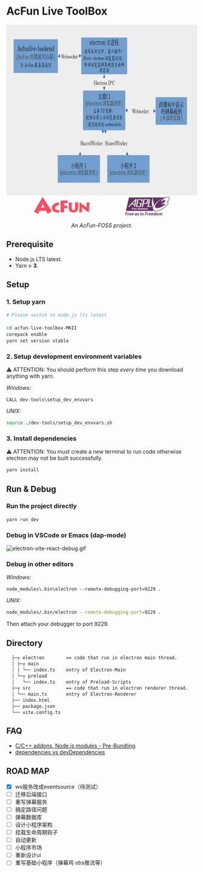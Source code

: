 # AcFun Live ToolBox

<div align="center">
  <img src="./工具箱构架说明.svg" height="450px">
</div>
<div align="center">
  <span><img src="./readme_acfunlogo.svg" height="50px"></span>
  &nbsp; &nbsp; &nbsp; &nbsp; &nbsp; &nbsp; &nbsp; &nbsp; 
  &nbsp; &nbsp; &nbsp; 
  <span><img src="./readme_agpllogo1.png" height="50px"></span>
</div>
<div align="center">

  *An AcFun-FOSS project.*
</div>

## Prerequisite

-   Node.js LTS latest.
-   Yarn ≥ **3**.

## Setup

### 1. Setup yarn

```sh
# Please switch to node.js lts latest

cd acfun-live-toolbox-MKII
corepack enable
yarn set version stable
```

### 2. Setup development environment variables

⚠ ATTENTION: You should perform this step _every time_ you download anything with yarn.

_Windows:_

```batch
CALL dev-tools\setup_dev_envvars
```

_UNIX:_

```sh
source ./dev-tools/setup_dev_envvars.sh
```

### 3. Install dependencies

⚠ ATTENTION: You must create a new terminal to run code otherwise electron may not be built successfully.

```sh
yarn install
```

## Run & Debug

### Run the project directly

```sh
yarn run dev
```

### Debug in VSCode or Emacs (dap-mode)

![electron-vite-react-debug.gif](https://github.com/electron-vite/electron-vite-react/blob/main/electron-vite-react-debug.gif?raw=true)

### Debug in other editors

_Windows:_

```batch
node_modules\.bin\electron --remote-debugging-port=9229 .
```

_UNIX:_

```sh
node_modules/.bin/electron --remote-debugging-port=9229 .
```

Then attach your debugger to port 9229.

## Directory

```
  ├─┬ electron        == code that run in electron main thread.
  │ ├─┬ main
  │ │ └── index.ts    entry of Electron-Main
  │ └─┬ preload
  │   └── index.ts    entry of Preload-Scripts
  ├─┬ src             == code that run in electron renderer thread.
  │ └── main.ts       entry of Electron-Renderer
  ├── index.html
  ├── package.json
  └── vite.config.ts
```

## FAQ

-   [C/C++ addons, Node.js modules - Pre-Bundling](https://github.com/electron-vite/vite-plugin-electron-renderer#dependency-pre-bundling)
-   [dependencies vs devDependencies](https://github.com/electron-vite/vite-plugin-electron-renderer#dependencies-vs-devdependencies)



## ROAD MAP

- [x] ws服务改成eventsource（待测试）
- [ ] 迁移后端接口
- [ ] 重写弹幕服务
- [ ] 搞定路径问题
- [ ] 弹幕数据库
- [ ] 设计小程序架构
- [ ] 挂载生命周期钩子
- [ ] 自动更新
- [ ] 小程序市场
- [ ] 重新设计ui
- [ ] 重写基础小程序（弹幕鸡  obs推流等）